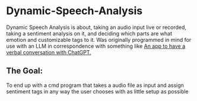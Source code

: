 # Dynamic-Speech-Analysis

Dynamic Speech Analysis is about, taking an audio input live or recorded, taking a sentiment analysis on it, and deciding which parts are what emotion and customizable tags to it. Was originally programmed in mind for use with an LLM in correspondence with something like [An app to have a verbal conversation with ChatGPT.](https://github.com/DougDougGithub/Babagaboosh)

## The Goal:
To end up with a cmd program that takes a audio file as input and assign sentiment tags in any way the user chooses with as little setup as possible
